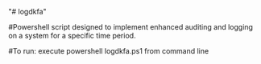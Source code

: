 "# logdkfa" 

#Powershell script designed to implement enhanced auditing and logging on a system for a specific time period.


#To run:  execute powershell logdkfa.ps1 <time in seconds> from command line
